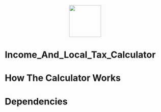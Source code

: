 <p align="center">
  <img width="100" height="100" src="https://user-images.githubusercontent.com/59189020/130250588-5822fd66-69de-4cea-bc11-2a2960623580.png">
</p>

# Income_And_Local_Tax_Calculator

# How The Calculator Works

# Dependencies
